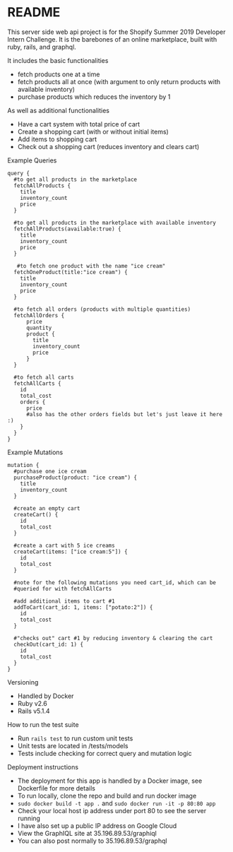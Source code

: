 # README

This server side web api project is for the Shopify Summer 2019 Developer Intern Challenge.
It is the barebones of an online marketplace, built with ruby, rails, and graphql.

It includes the basic functionalities
  * fetch products one at a time
  * fetch products all at once (with argument to only return products with available inventory)
  * purchase products which reduces the inventory by 1
  
As well as additional functionalities
  * Have a cart system with total price of cart
  * Create a shopping cart (with or without initial items)
  * Add items to shopping cart
  * Check out a shopping cart (reduces inventory and clears cart)

Example Queries
```
query {
  #to get all products in the marketplace
  fetchAllProducts {
    title
    inventory_count
    price
  }
  
  #to get all products in the marketplace with available inventory
  fetchAllProducts(available:true) {
    title
    inventory_count
    price
  }
  
   #to fetch one product with the name "ice cream"
  fetchOneProduct(title:"ice cream") {
    title
    inventory_count
    price
  }
  
  #to fetch all orders (products with multiple quantities)
  fetchAllOrders {
      price
      quantity
      product {
        title
        inventory_count
        price
      }
  }
  
  #to fetch all carts
  fetchAllCarts {
    id
    total_cost
    orders {
      price
      #also has the other orders fields but let's just leave it here :)
    }
  }
}
```

Example Mutations
```
mutation {
  #purchase one ice cream
  purchaseProduct(product: "ice cream") {
    title
    inventory_count
  }
  
  #create an empty cart
  createCart() {
    id
    total_cost
  }
  
  #create a cart with 5 ice creams
  createCart(items: ["ice cream:5"]) {
    id
    total_cost
  }
  
  #note for the following mutations you need cart_id, which can be
  #queried for with fetchAllCarts
  
  #add additional items to cart #1
  addToCart(cart_id: 1, items: ["potato:2"]) {
    id
    total_cost
  }
  
  #"checks out" cart #1 by reducing inventory & clearing the cart
  checkOut(cart_id: 1) {
    id
    total_cost
  }
}
```

Versioning
* Handled by Docker
* Ruby v2.6
* Rails v5.1.4

How to run the test suite

* Run `rails test` to run custom unit tests
* Unit tests are located in /tests/models
* Tests include checking for correct query and mutation logic

Deployment instructions
* The deployment for this app is handled by a Docker image, see Dockerfile for more details
* To run locally, clone the repo and build and run docker image
* `sudo docker build -t app .` and `sudo docker run -it -p 80:80 app`
* Check your local host ip address under port 80 to see the server running
* I have also set up a public IP address on Google Cloud
* View the GraphIQL site at 35.196.89.53/graphiql
* You can also post normally to 35.196.89.53/graphql 

